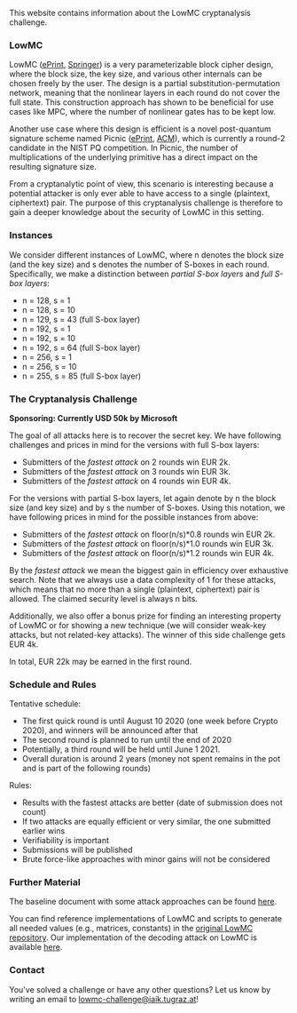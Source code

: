 This website contains information about the LowMC cryptanalysis challenge.

<!--
### Sponsors
<p align="center">
  <img height="80" src="https://raw.githubusercontent.com/lowmcchallenge/lowmcchallenge.github.io/master/media/logo_microsoft.png" />
  <img height="80" src="https://raw.githubusercontent.com/lowmcchallenge/lowmcchallenge.github.io/master/media/logo_iov42.png" />
</p>

### Developers
<p align="center">
  <img height="80" src="https://raw.githubusercontent.com/lowmcchallenge/lowmcchallenge.github.io/master/media/logo_tugraz.png" />
</p>
-->

### LowMC
LowMC ([ePrint](https://eprint.iacr.org/2016/687), [Springer](https://link.springer.com/chapter/10.1007/978-3-662-46800-5_17)) is a very parameterizable block cipher design, where the block size, the key size, and various other internals can be chosen freely by the user. The design is a partial substitution-permutation network, meaning that the nonlinear layers in each round do not cover the full state. This construction approach has shown to be beneficial for use cases like MPC, where the number of nonlinear gates has to be kept low.

Another use case where this design is efficient is a novel post-quantum signature scheme named Picnic ([ePrint](https://eprint.iacr.org/2017/279), [ACM](https://dl.acm.org/citation.cfm?doid=3133956.3133997)), which is currently a round-2 candidate in the NIST PQ competition. In Picnic, the number of multiplications of the underlying primitive has a direct impact on the resulting signature size.

From a cryptanalytic point of view, this scenario is interesting because a potential attacker is only ever able to have access to a single (plaintext, ciphertext) pair. The purpose of this cryptanalysis challenge is therefore to gain a deeper knowledge about the security of LowMC in this setting.

### Instances
We consider different instances of LowMC, where n denotes the block size (and the key size) and s denotes the number of S-boxes in each round. Specifically, we make a distinction between *partial S-box layers* and *full S-box layers*:
- n = 128, s = 1
- n = 128, s = 10
- n = 129, s = 43 (full S-box layer)
- n = 192, s = 1
- n = 192, s = 10
- n = 192, s = 64 (full S-box layer)
- n = 256, s = 1
- n = 256, s = 10
- n = 255, s = 85 (full S-box layer)

### The Cryptanalysis Challenge

**Sponsoring: Currently USD 50k by Microsoft**

The goal of all attacks here is to recover the secret key. We have following challenges and prices in mind for the versions with full S-box layers:
- Submitters of the *fastest attack* on 2 rounds win EUR 2k.
- Submitters of the *fastest attack* on 3 rounds win EUR 3k.
- Submitters of the *fastest attack* on 4 rounds win EUR 4k.

For the versions with partial S-box layers, let again denote by n the block size (and key size) and by s the number of S-boxes. Using this notation, we have following prices in mind for the possible instances from above:
- Submitters of the *fastest attack* on floor(n/s)*0.8 rounds win EUR 2k.
- Submitters of the *fastest attack* on floor(n/s)*1.0 rounds win EUR 3k.
- Submitters of the *fastest attack* on floor(n/s)*1.2 rounds win EUR 4k.

By the *fastest attack* we mean the biggest gain in efficiency over exhaustive search. Note that we always use a data complexity of 1 for these attacks, which means that no more than a single (plaintext, ciphertext) pair is allowed. The claimed security level is always n bits.

Additionally, we also offer a bonus prize for finding an interesting property of LowMC or for showing a new technique (we will consider weak-key attacks, but not related-key attacks). The winner of this side challenge gets EUR 4k.

In total, EUR 22k may be earned in the first round.

<!--
The goal of the attacks is to recover the key. The challenge is to use one of our proposed instances and to find an attack covering more rounds than what is suggested by the following table.

| n   | s  | r   |
|-----|----|-----|
| 128 | 1  | 140 |
| 128 | 10 | 14  |
| 129 | 43 | 4   |
| 192 | 1  | 210 |
| 192 | 10 | 21  |
| 192 | 64 | 4   |
| 256 | 1  | 280 |
| 256 | 10 | 28  |
| 255 | 85 | 4   |
-->

### Schedule and Rules
Tentative schedule:
- The first quick round is until August 10 2020 (one week before Crypto 2020), and winners will be announced after that
- The second round is planned to run until the end of 2020
- Potentially, a third round will be held until June 1 2021.
- Overall duration is around 2 years (money not spent remains in the pot and is part of the following rounds)

Rules:
- Results with the fastest attacks are better (date of submission does not count)
- If two attacks are equally efficient or very similar, the one submitted earlier wins
- Verifiability is important
- Submissions will be published
- Brute force-like approaches with minor gains will not be considered

### Further Material
The baseline document with some attack approaches can be found [here](https://github.com/lowmcchallenge/lowmcchallenge-material/blob/master/docs/survey.pdf).

You can find reference implementations of LowMC and scripts to generate all needed values (e.g., matrices, constants) in the [original LowMC repository](https://github.com/LowMC/lowmc). Our implementation of the decoding attack on LowMC is available [here](https://github.com/lowmcchallenge/lowmcchallenge-material/tree/master/code/decoding-attack).

### Contact
You've solved a challenge or have any other questions? Let us know by writing an email to [lowmc-challenge@iaik.tugraz.at](mailto:lowmc-challenge@iaik.tugraz.at)!